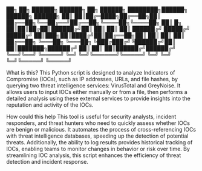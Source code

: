 ██╗    ██╗ ██████╗ ██████╗ ██╗     ██████╗ ████████╗██████╗ ██████╗ ██████╗
  ██║    ██║██╔═████╗██╔══██╗██║     ██╔══██╗╚══██╔══╝██╔══██╗╚════██╗╚════██╗
  ██║ █╗ ██║██║██╔██║██████╔╝██║     ██║  ██║   ██║   ██████╔╝ █████╔╝ █████╔╝
  ██║███╗██║████╔╝██║██╔══██╗██║     ██║  ██║   ██║   ██╔══██╗ ╚═══██╗ ╚═══██╗
  ╚███╔███╔╝╚██████╔╝██║  ██║███████╗██████╔╝   ██║   ██║  ██║██████╔╝██████╔╝
   ╚══╝╚══╝  ╚═════╝ ╚═╝  ╚═╝╚══════╝╚═════╝    ╚═╝   ╚═╝  ╚═╝╚═════╝ ╚═════╝

What is this?
This Python script is designed to analyze Indicators of Compromise (IOCs), such as IP addresses, URLs, and file hashes, by querying two threat intelligence services: VirusTotal and GreyNoise. It allows users to input IOCs either manually or from a file, then performs a detailed analysis using these external services to provide insights into the reputation and activity of the IOCs.

How could this help
This tool is useful for security analysts, incident responders, and threat hunters who need to quickly assess whether IOCs are benign or malicious. It automates the process of cross-referencing IOCs with threat intelligence databases, speeding up the detection of potential threats. Additionally, the ability to log results provides historical tracking of IOCs, enabling teams to monitor changes in behavior or risk over time. By streamlining IOC analysis, this script enhances the efficiency of threat detection and incident response.
